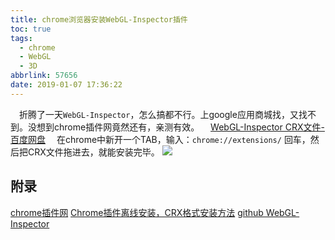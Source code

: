 ```yaml
---
title: chrome浏览器安装WebGL-Inspector插件
toc: true
tags:
  - chrome
  - WebGL
  - 3D
abbrlink: 57656
date: 2019-01-07 17:36:22
---
```


&emsp;折腾了一天`WebGL-Inspector`，怎么搞都不行。上google应用商城找，又找不到。没想到chrome插件网竟然还有，亲测有效。
&emsp;[WebGL-Inspector CRX文件-百度网盘](https://pan.baidu.com/s/1US-z_rp0c3FKhckIYEAVtQ)
&emsp;在chrome中新开一个TAB，输入：`chrome://extensions/` 回车，然后把CRX文件拖进去，就能安装完毕。
![](/blog_images/005BIQVbgy1fyy5zn2zfrj31hc0u0199.jpg)

## 附录
[chrome插件网](http://www.cnplugins.com/)
[Chrome插件离线安装，CRX格式安装方法](http://www.cnplugins.com/tools/how-to-setup-crx.html)
[github WebGL-Inspector](https://github.com/benvanik/WebGL-Inspector)